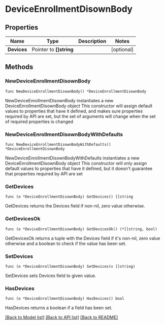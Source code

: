 # DeviceEnrollmentDisownBody

## Properties

Name | Type | Description | Notes
------------ | ------------- | ------------- | -------------
**Devices** | Pointer to **[]string** |  | [optional] 

## Methods

### NewDeviceEnrollmentDisownBody

`func NewDeviceEnrollmentDisownBody() *DeviceEnrollmentDisownBody`

NewDeviceEnrollmentDisownBody instantiates a new DeviceEnrollmentDisownBody object
This constructor will assign default values to properties that have it defined,
and makes sure properties required by API are set, but the set of arguments
will change when the set of required properties is changed

### NewDeviceEnrollmentDisownBodyWithDefaults

`func NewDeviceEnrollmentDisownBodyWithDefaults() *DeviceEnrollmentDisownBody`

NewDeviceEnrollmentDisownBodyWithDefaults instantiates a new DeviceEnrollmentDisownBody object
This constructor will only assign default values to properties that have it defined,
but it doesn't guarantee that properties required by API are set

### GetDevices

`func (o *DeviceEnrollmentDisownBody) GetDevices() []string`

GetDevices returns the Devices field if non-nil, zero value otherwise.

### GetDevicesOk

`func (o *DeviceEnrollmentDisownBody) GetDevicesOk() (*[]string, bool)`

GetDevicesOk returns a tuple with the Devices field if it's non-nil, zero value otherwise
and a boolean to check if the value has been set.

### SetDevices

`func (o *DeviceEnrollmentDisownBody) SetDevices(v []string)`

SetDevices sets Devices field to given value.

### HasDevices

`func (o *DeviceEnrollmentDisownBody) HasDevices() bool`

HasDevices returns a boolean if a field has been set.


[[Back to Model list]](../README.md#documentation-for-models) [[Back to API list]](../README.md#documentation-for-api-endpoints) [[Back to README]](../README.md)


